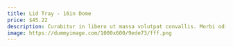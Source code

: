 ```yaml
---
title: Lid Tray - 16in Dome
price: $45.22
description: Curabitur in libero ut massa volutpat convallis. Morbi odio odio, elementum eu, interdum eu, tincidunt in, leo. Maecenas pulvinar lobortis est.
image: https://dummyimage.com/1000x600/9ede73/fff.png
---
```

